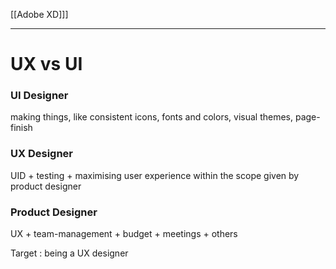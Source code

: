 [[Adobe XD]]]

---

# UX vs UI

### UI Designer 
making things, like consistent icons, fonts and colors, visual themes, page-finish

### UX Designer 
UID + testing + maximising user experience within the scope given by product designer

### Product Designer
UX + team-management + budget + meetings + others


Target : being a UX designer